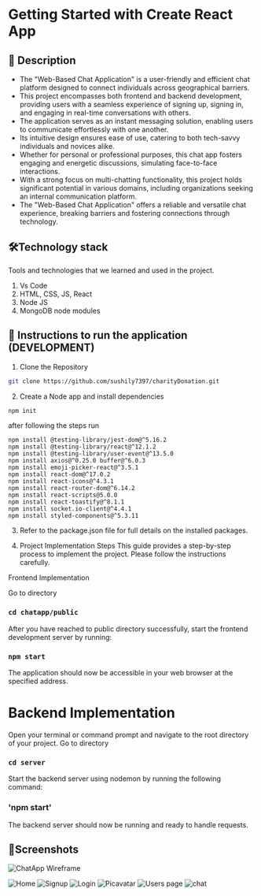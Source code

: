 # Getting Started with Create React App

## 📃 Description

* The "Web-Based Chat Application" is a user-friendly and efficient chat platform designed to connect individuals across geographical barriers.
* This project encompasses both frontend and backend development, providing users with a seamless experience of signing up, signing in, and engaging in real-time conversations with others.
* The application serves as an instant messaging solution, enabling users to communicate effortlessly with one another.
* Its intuitive design ensures ease of use, catering to both tech-savvy individuals and novices alike.
* Whether for personal or professional purposes, this chat app fosters engaging and energetic discussions, simulating face-to-face interactions.
* With a strong focus on multi-chatting functionality, this project holds significant potential in various domains, including organizations seeking an internal communication platform.
* The "Web-Based Chat Application" offers a reliable and versatile chat experience, breaking barriers and fostering connections through technology.

## 🛠Technology stack
Tools and technologies that we learned and used in the project.
1. Vs Code
2. HTML, CSS, JS, React
3. Node JS
4. MongoDB node modules

## 🚀 Instructions to run the application (DEVELOPMENT)

1. Clone the Repository
```bash
git clone https://github.com/sushily7397/charityDonation.git
```
2. Create a Node app and install dependencies
```bash
npm init
```

after following the steps run 
```
npm install @testing-library/jest-dom@^5.16.2
npm install @testing-library/react@^12.1.2
npm install @testing-library/user-event@^13.5.0
npm install axios@^0.25.0 buffer@^6.0.3
npm install emoji-picker-react@^3.5.1
npm install react-dom@^17.0.2
npm install react-icons@^4.3.1
npm install react-router-dom@^6.14.2
npm install react-scripts@5.0.0
npm install react-toastify@^8.1.1
npm install socket.io-client@^4.4.1
npm install styled-components@^5.3.11

```
3. Refer to the package.json file for full details on the installed packages.


4. Project Implementation Steps
This guide provides a step-by-step process to implement the project. Please follow the instructions carefully.

Frontend Implementation

Go to directory
### `cd chatapp/public`

After you have reached to public directory successfully, start the frontend development server by running:
### `npm start`

The application should now be accessible in your web browser at the specified address.

# Backend Implementation
Open your terminal or command prompt and navigate to the root directory of your project.
Go to directory
### `cd server`

Start the backend server using nodemon by running the following command:
### 'npm start'
The backend server should now be running and ready to handle requests.


## 🎨Screenshots
![ChatApp Wireframe](https://github.com/sushil7397/Web-ChatApp/assets/67103453/360d715e-af00-40e3-9684-67502ca7a8c9)

![Home](https://github.com/sushil7397/Web-ChatApp/assets/67103453/eed8c65b-ac66-4bda-931e-f66855560ea8)
![Signup](https://github.com/sushil7397/Web-ChatApp/assets/67103453/a2069167-dbc3-4809-baf4-98c0a541dc6e)
![Login](https://github.com/sushil7397/Web-ChatApp/assets/67103453/3b06bf7b-3b99-4641-aea0-112859d8b598)
![Picavatar](https://github.com/sushil7397/Web-ChatApp/assets/67103453/2b5112a7-cfab-4618-947b-d76112815142)
![Users page](https://github.com/sushil7397/Web-ChatApp/assets/67103453/f99e897d-213b-423d-9180-782d39ceccb0)
![chat](https://github.com/sushil7397/Web-ChatApp/assets/67103453/bfe3f689-1e98-4787-8b2f-be03b1c5f558)

